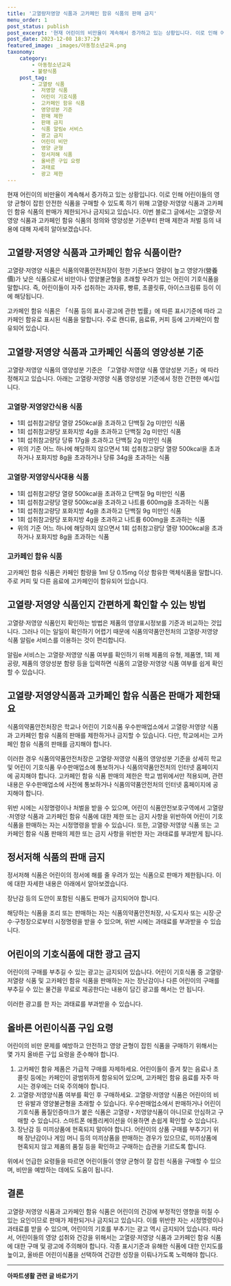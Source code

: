 ```yaml
---
title: '고열량저영양 식품과 고카페인 함유 식품의 판매 금지'
menu_order: 1
post_status: publish
post_excerpt: '현재 어린이의 비만율이 계속해서 증가하고 있는 상황입니다. 이로 인해 어린이들의 영양 균형이 잡힌 안전한 식품을 구매할 수 있도록 하기 위해 고열량 저영양 식품과 고카페인 함유 식품의 판매가 제한되거나 금지되고 있습니다. 이번 블로그 글에서는 고열량 저영양 식품과 고카페인 함유 식품의 정의와 영양성분 기준부터 판매 제한과 처벌 등의 내용에 대해 자세히 알아보겠습니다.'
post_date: 2023-12-08 18:37:29
featured_image: _images/아동청소년교육.png
taxonomy:
    category:
        - 아동청소년교육
        - 불량식품
    post_tag:
        - 고열량 식품
        -  저영양 식품
        -  어린이 기호식품
        -  고카페인 함유 식품
        -  영양성분 기준
        -  판매 제한
        -  판매 금지
        -  식품 알림e 서비스
        -  광고 금지
        -  어린이 비만
        -  영양 균형
        -  정서저해 식품
        -  올바른 구입 요령
        -  과태료
        -  광고 제한
---
```




현재 어린이의 비만율이 계속해서 증가하고 있는 상황입니다. 이로 인해 어린이들의 영양 균형이 잡힌 안전한 식품을 구매할 수 있도록 하기 위해 고열량·저영양 식품과 고카페인 함유 식품의 판매가 제한되거나 금지되고 있습니다. 이번 블로그 글에서는 고열량·저영양 식품과 고카페인 함유 식품의 정의와 영양성분 기준부터 판매 제한과 처벌 등의 내용에 대해 자세히 알아보겠습니다.

## 고열량·저영양 식품과 고카페인 함유 식품이란?

고열량·저영양 식품은 식품의약품안전처장이 정한 기준보다 열량이 높고 영양가(營養價)가 낮은 식품으로서 비만이나 영양불균형을 초래할 우려가 있는 어린이 기호식품을 말합니다. 즉, 어린이들이 자주 섭취하는 과자류, 빵류, 초콜릿류, 아이스크림류 등이 이에 해당됩니다.

고카페인 함유 식품은 「식품 등의 표시·광고에 관한 법률」에 따른 표시기준에 따라 고카페인 함유로 표시된 식품을 말합니다. 주로 캔디류, 음료류, 커피 등에 고카페인이 함유되어 있습니다.

## 고열량·저영양 식품과 고카페인 식품의 영양성분 기준

고열량·저영양 식품의 영양성분 기준은 「고열량·저영양 식품 영양성분 기준」에 따라 정해지고 있습니다. 아래는 고열량·저영양 식품 영양성분 기준에서 정한 간편한 예시입니다.

### 고열량·저영양간식용 식품

- 1회 섭취참고량당 열량 250kcal을 초과하고 단백질 2g 미만인 식품
- 1회 섭취참고량당 포화지방 4g을 초과하고 단백질 2g 미만인 식품
- 1회 섭취참고량당 당류 17g을 초과하고 단백질 2g 미만인 식품
- 위의 기준 어느 하나에 해당하지 않으면서 1회 섭취참고량당 열량 500kcal을 초과하거나 포화지방 8g을 초과하거나 당류 34g을 초과하는 식품

### 고열량·저영양식사대용 식품

- 1회 섭취참고량당 열량 500kcal을 초과하고 단백질 9g 미만인 식품
- 1회 섭취참고량당 열량 500kcal을 초과하고 나트륨 600mg을 초과하는 식품
- 1회 섭취참고량당 포화지방 4g을 초과하고 단백질 9g 미만인 식품
- 1회 섭취참고량당 포화지방 4g을 초과하고 나트륨 600mg을 초과하는 식품
- 위의 기준 어느 하나에 해당하지 않으면서 1회 섭취참고량당 열량 1000kcal을 초과하거나 포화지방 8g을 초과하는 식품

### 고카페인 함유 식품

고카페인 함유 식품은 카페인 함량을 1ml 당 0.15mg 이상 함유한 액체식품을 말합니다. 주로 커피 및 다른 음료에 고카페인이 함유되어 있습니다.

## 고열량·저영양 식품인지 간편하게 확인할 수 있는 방법

고열량·저영양 식품인지 확인하는 방법은 제품의 영양표시정보를 기준과 비교하는 것입니다. 그러나 이는 일일이 확인하기 어렵기 때문에 식품의약품안전처의 고열량·저영양 식품 알림e 서비스를 이용하는 것이 편리합니다. 

알림e 서비스는 고열량·저영양 식품 여부를 확인하기 위해 제품의 유형, 제품명, 1회 제공량, 제품의 영양성분 함량 등을 입력하면 식품의 고열량·저영양 식품 여부를 쉽게 확인할 수 있습니다.

## 고열량·저영양식품과 고카페인 함유 식품은 판매가 제한돼요

식품의약품안전처장은 학교나 어린이 기호식품 우수판매업소에서 고열량·저영양 식품과 고카페인 함유 식품의 판매를 제한하거나 금지할 수 있습니다. 다만, 학교에서는 고카페인 함유 식품의 판매를 금지해야 합니다.

이러한 경우 식품의약품안전처장은 고열량·저영양 식품의 영양성분 기준을 상세히 학교 및 어린이 기호식품 우수판매업소에 통보하거나 식품의약품안전처의 인터넷 홈페이지에 공지해야 합니다. 고카페인 함유 식품 판매의 제한은 학교 범위에서만 적용되며, 관련 내용은 우수판매업소에 사전에 통보하거나 식품의약품안전처의 인터넷 홈페이지에 공지해야 합니다.

위반 시에는 시정명령이나 처벌을 받을 수 있으며, 어린이 식품안전보호구역에서 고열량·저영양 식품과 고카페인 함유 식품에 대한 제한 또는 금지 사항을 위반하여 어린이 기호식품을 판매하는 자는 시정명령을 받을 수 있습니다. 또한, 고열량·저영양 식품 또는 고카페인 함유 식품 판매의 제한 또는 금지 사항을 위반한 자는 과태료를 부과받게 됩니다.

## 정서저해 식품의 판매 금지

정서저해 식품은 어린이의 정서에 해를 줄 우려가 있는 식품으로 판매가 제한됩니다. 이에 대한 자세한 내용은 아래에서 알아보겠습니다.

장난감 등의 도안이 포함된 식품도 판매가 금지되어야 합니다. 

해당하는 식품을 조리 또는 판매하는 자는 식품의약품안전처장, 시·도지사 또는 시장·군수·구청장으로부터 시정명령을 받을 수 있으며, 위반 시에는 과태료를 부과받을 수 있습니다.

## 어린이의 기호식품에 대한 광고 금지

어린이의 구매를 부추길 수 있는 광고는 금지되어 있습니다. 어린이 기호식품 중 고열량·저열량 식품 및 고카페인 함유 식품을 판매하는 자는 장난감이나 다른 어린이의 구매를 부추길 수 있는 물건을 무료로 제공한다는 내용이 담긴 광고를 해서는 안 됩니다.

이러한 광고를 한 자는 과태료를 부과받을 수 있습니다.

## 올바른 어린이식품 구입 요령

어린이의 비만 문제를 예방하고 안전하고 영양 균형이 잡힌 식품을 구매하기 위해서는 몇 가지 올바른 구입 요령을 준수해야 합니다.

1. 고카페인 함유 제품은 가급적 구매를 자제하세요. 어린이들이 즐겨 찾는 음료나 초콜릿 등에는 카페인이 광범위하게 함유되어 있으며, 고카페인 함유 음료를 자주 마시는 경우에는 더욱 주의해야 합니다.
2. 고열량·저영양식품 여부를 확인 후 구매하세요. 고열량·저영양 식품은 어린이의 비만 유발과 영양불균형을 초래할 수 있습니다. 우수판매업소에서 판매하거나 어린이 기호식품 품질인증마크가 붙은 식품은 고열량・저영양식품이 아니므로 안심하고 구매할 수 있습니다. 스마트폰 애플리케이션을 이용하면 손쉽게 확인할 수 있습니다.
3. 장난감 등 미끼상품에 현혹되지 말아야 합니다. 어린이의 상품 구매를 부추기기 위해 장난감이나 게임 머니 등의 미끼상품을 판매하는 경우가 있으므로, 미끼상품에 현혹되지 않고 제품의 품질 등을 확인하고 구매하는 습관을 기르도록 합니다.

위에서 언급한 요령들을 따르면 어린이들이 영양 균형이 잘 잡힌 식품을 구매할 수 있으며, 비만을 예방하는 데에도 도움이 됩니다.

## 결론

고열량·저영양 식품과 고카페인 함유 식품은 어린이의 건강에 부정적인 영향을 미칠 수 있는 요인이므로 판매가 제한되거나 금지되고 있습니다. 이를 위반한 자는 시정명령이나 과태료를 받을 수 있으며, 어린이의 기호를 부추기는 광고 역시 금지되어 있습니다. 따라서, 어린이들의 영양 섭취와 건강을 위해서는 고열량·저영양 식품과 고카페인 함유 식품에 대한 구매 및 광고에 주의해야 합니다. 각종 표시기준과 유해한 식품에 대한 인지도를 높이고, 올바른 어린이식품을 선택하여 건강한 성장을 이뤄나가도록 노력해야 합니다.
<!-- wp:separator -->
<hr class="wp-block-separator has-alpha-channel-opacity"/>
<!-- /wp:separator -->

<!-- wp:group {"backgroundColor":"base","layout":{"type":"constrained"}} -->
<div class="wp-block-group has-base-background-color has-background"><!-- wp:paragraph {"align":"center","fontSize":"medium"} -->
<p class="has-text-align-center has-large-font-size"><strong>아파트생활 관련 글 바로가기</strong></p>
<!-- /wp:paragraph -->


<!-- wp:latest-posts
{"categories":[{"id":28012,"count":19,"description":"","link":"https://uknowlaw.com/category/%ec%95%84%ed%8c%8c%ed%8a%b8%ec%83%9d%ed%99%9c/","name":"아파트생활","slug":"아파트생활","taxonomy":"category","parent":0,"meta":[],"_links":{"self":[{"href":"https://uknowlaw.com/wp-json/wp/v2/categories/28012"}],"collection":[{"href":"https://uknowlaw.com/wp-json/wp/v2/categories"}],"about":[{"href":"https://uknowlaw.com/wp-json/wp/v2/taxonomies/category"}],"wp:post_type":[{"href":"https://uknowlaw.com/wp-json/wp/v2/posts?categories=28012"}],"curies":[{"name":"wp","href":"https://api.w.org/{rel}","templated":true}]}}],"postsToShow":100,"excerptLength":28,"postLayout":"grid","columns":2,"featuredImageAlign":"left","featuredImageSizeSlug":"large","fontSize":"small"} /--></div>
<!-- /wp:group -->